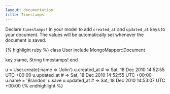 ```yaml
---
layout: documentation
title: Timestamps
---
```


Declare `timestamps!` in your model to add `created_at` and `updated_at` keys to your document. The values will be automatically set whenever the document is saved.

{% highlight ruby %}
class User
  include MongoMapper::Document

  key :name, String
  timestamps!
end

u = User.create(:name => 'John')
u.created_at # => Sat, 18 Dec 2010 14:52:55 UTC +00:00
u.updated_at # => Sat, 18 Dec 2010 14:52:55 UTC +00:00
u.name = 'Brandon'
u.save
u.updated_at # => Sat, 18 Dec 2010 14:53:07 UTC +00:00
{% endhighlight %}
